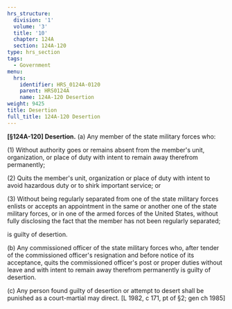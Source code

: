 ```yaml
---
hrs_structure:
  division: '1'
  volume: '3'
  title: '10'
  chapter: 124A
  section: 124A-120
type: hrs_section
tags:
  - Government
menu:
  hrs:
    identifier: HRS_0124A-0120
    parent: HRS0124A
    name: 124A-120 Desertion
weight: 9425
title: Desertion
full_title: 124A-120 Desertion
---
```

**[§124A-120] Desertion.** (a) Any member of the state military forces who:

(1) Without authority goes or remains absent from the member's unit, organization, or place of duty with intent to remain away therefrom permanently;

(2) Quits the member's unit, organization or place of duty with intent to avoid hazardous duty or to shirk important service; or

(3) Without being regularly separated from one of the state military forces enlists or accepts an appointment in the same or another one of the state military forces, or in one of the armed forces of the United States, without fully disclosing the fact that the member has not been regularly separated;

is guilty of desertion.

(b) Any commissioned officer of the state military forces who, after tender of the commissioned officer's resignation and before notice of its acceptance, quits the commissioned officer's post or proper duties without leave and with intent to remain away therefrom permanently is guilty of desertion.

(c) Any person found guilty of desertion or attempt to desert shall be punished as a court-martial may direct. [L 1982, c 171, pt of §2; gen ch 1985]